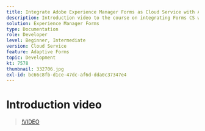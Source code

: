 ```yaml
---
title: Integrate Adobe Experience Manager Forms as Cloud Service with Adobe Sign
description: Introduction video to the course on integrating Forms CS with Adobe Sign
solution: Experience Manager Forms
type: Documentation
role: Developer
level: Beginner, Intermediate
version: Cloud Service
feature: Adaptive Forms
topic: Development
kt: 7578
thumbnail: 332706.jpg
exl-id: bc66c8fb-d1ce-47dc-af6d-dda0c37347e4
---
```

# Introduction video


>[!VIDEO](https://video.tv.adobe.com/v/332706?quality=12&learn=on)

